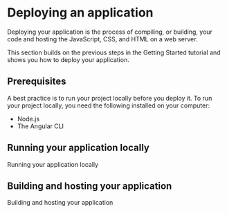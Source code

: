 # Deploying an application

Deploying your application is the process of compiling, or building, your code and hosting the JavaScript, CSS, and HTML on a web server.

This section builds on the previous steps in the Getting Started tutorial and shows you how to deploy your application.

## Prerequisites

A best practice is to run your project locally before you deploy it. To run your project locally, you need the following installed on your computer:

+ Node.js
+ The Angular CLI

## Running your application locally

Running your application locally

## Building and hosting your application

Building and hosting your application
